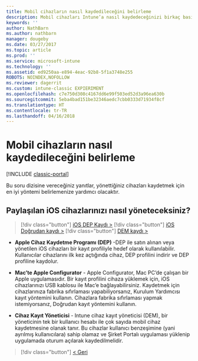 ```yaml
---
title: Mobil cihazların nasıl kaydedileceğini belirleme
description: Mobil cihazları Intune’a nasıl kaydedeceğinizi birkaç basit soruyu yanıtlayarak kararlaştırın
keywords: ''
author: NathBarn
ms.author: nathbarn
manager: dougeby
ms.date: 03/27/2017
ms.topic: article
ms.prod: ''
ms.service: microsoft-intune
ms.technology: ''
ms.assetid: ed9250aa-e894-4eac-92b8-5f1a3748e255
ROBOTS: NOINDEX,NOFOLLOW
ms.reviewer: dagerrit
ms.custom: intune-classic EXPIERIMENT
ms.openlocfilehash: c7e750d308c4167dd6e99f503ed52d3a96ea630b
ms.sourcegitcommit: 5eba4bad151be32346aedc7cbb0333d71934f8cf
ms.translationtype: HT
ms.contentlocale: tr-TR
ms.lasthandoff: 04/16/2018
---
```

# <a name="choose-how-to-enroll-mobile-devices"></a>Mobil cihazların nasıl kaydedileceğini belirleme

[!INCLUDE [classic-portal](../includes/classic-portal.md)]

Bu soru dizisine vereceğiniz yanıtlar, yönettiğiniz cihazları kaydetmek için en iyi yöntemi belirlemenize yardımcı olacaktır.

## <a name="how-will-you-manage-shared-ios-devices"></a>**Paylaşılan iOS cihazlarınızı nasıl yöneteceksiniz?**

> [!div class="button"]
> [iOS DEP Kaydı >](/intune-classic/deploy-use/ios-device-enrollment-program-in-microsoft-intune)
> [!div class="button"]
> [iOS Doğrudan kaydı >](/intune-classic/deploy-use/ios-direct-enrollment-in-microsoft-intune)
> [!div class="button"]
> [DEM kaydı >](/intune-classic/deploy-use/enroll-corporate-owned-devices-with-the-device-enrollment-manager-in-microsoft-intune)

  - **Apple Cihaz Kaydetme Programı (DEP)** -DEP ile satın alınan veya yönetilen iOS cihazları bir kayıt profiliyle hedef olarak kullanılabilir. Kullanıcılar cihazlarını ilk kez açtığında cihaz, DEP profilini indirir ve DEP profiline kaydolur.

  - **Mac’te Apple Configurator** - Apple Configurator, Mac PC’de çalışan bir Apple uygulamasıdır. Bir kayıt profilini cihaza yüklemek için, iOS cihazlarınızı USB kablosu ile Mac’e bağlayabilirsiniz. Kaydetmek için cihazlarınıza fabrika sıfırlaması yapabiliyorsanız, Kurulum Yardımcısı kayıt yöntemini kullanın. Cihazlara fabrika sıfırlaması yapmak istemiyorsanız, Doğrudan kayıt yöntemini kullanın.

  - **Cihaz Kayıt Yöneticisi** - Intune cihaz kayıt yöneticisi (DEM), bir yöneticinin tek bir kullanıcı hesabı ile çok sayıda mobil cihaz kaydetmesine olanak tanır. Bu cihazlar kullanıcı benzeşimine (yani ayrılmış kullanıcılara) sahip olamaz ve Şirket Portalı uygulaması yüklenip uygulamada oturum açılarak kaydedilmelidir.

> [!div class="button"]
> [< Geri](choose-how-to-enroll-devices3.md)
